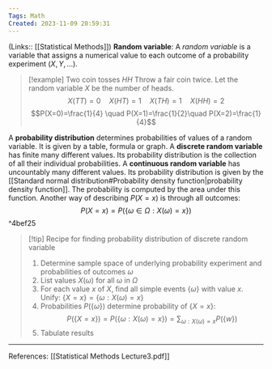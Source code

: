 ```yaml
---
Tags: Math
Created: 2023-11-09 20:59:31
---
```

(Links:: [[Statistical Methods]])
**Random variable**: A *random variable* is a variable that assigns a numerical value to each outcome of a probability experiment ($X,Y,...$).

> [!example] Two coin tosses $HH$
> Throw a fair coin twice. Let the random variable $X$ be the number of heads. $$X(TT)=0 \quad X(HT) = 1 \quad X(TH)=1\quad X(HH)=2$$ $$P(X=0)=\frac{1}{4} \quad P(X=1)=\frac{1}{2}\quad P(X=2)=\frac{1}{4}$$

A **probability distribution** determines probabilities of values of a random variable. It is given by a table, formula or graph. A **discrete random variable** has finite many different values. Its probability distribution is the collection of all their individual probabilities. A **continuous random variable** has uncountably many different values. Its probability distribution is given by the [[Standard normal distribution#Probability density function|probability density function]]. The probability is computed by the area under this function.
Another way of describing $P(X=x)$ is through all outcomes: $$P(X=x)=P(\{\omega \in \Omega : X(\omega)=x\})$$ ^4bef25
> [!tip] Recipe for finding probability distribution of discrete random variable
> 1. Determine sample space of underlying probability experiment and probabilities of outcomes $\omega$
> 2. List values $X(\omega)$ for all $\omega$ in $\Omega$ 
> 3. For each value $x$ of $X$, find all simple events $\{\omega\}$ with value $x$. 
   > Unify: $\{X=x\}=\{\omega : X(\omega)=x\}$
> 4. Probabilities $P(\{\omega\})$ determine probability of $\{X=x\}$: $$P(\{X=x\})=P(\{\omega : X(\omega)=x\})=\sum_{\omega : X(\omega)=x} P(\{w\})$$
> 5. Tabulate results

___
References: [[Statistical Methods Lecture3.pdf]]
